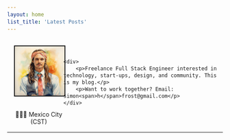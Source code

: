 ```yaml
---
layout: home
list_title: 'Latest Posts'
---
```


<style>
.profile-container {
    display: flex;
    align-items: center;
    margin-bottom: 16px;
}

.profile-container img {
    width: 256px;
    border: 2px solid;
    margin-bottom: 16px; /* Adjust this as needed for non-mobile view */
}

.profile-container .profile-image {
    text-align: center;
}

.profile-container div {
    margin-left: 16px;
    margin-top: 16px;
}

.location-text {
  margin-bottom: 0;
}

@media (max-width: 768px) {
    .profile-container {
        flex-direction: column;
        align-items: center;
        text-align: center;
    }

    .profile-container div {
        margin-left: 0;
    }
}
</style>

<div class="profile-container">
    <div class="profile-image">
        <img src="/assets/profile-picture.jpg" alt="Profile Picture"/>
        <p class="location-text">📍🇲🇽 Mexico City (CST)</p>
    </div>

    <div>
        <p>Freelance Full Stack Engineer interested in technology, start-ups, design, and community. This is my blog.</p>
        <p>Want to work together? Email: simon<span>h</span>frost@gmail.com</p>
    </div>
</div>
<hr />
<br />
